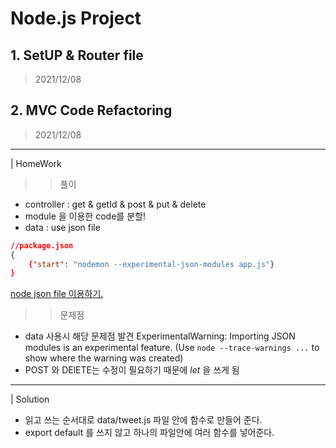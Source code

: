 # Node.js Project

## 1. SetUP & Router file

> 2021/12/08

## 2. MVC Code Refactoring

> 2021/12/08

---

| HomeWork

> > 풀이

- controller : get & getId & post & put & delete
- module 을 이용한 code를 분할!
- data : use json file

```json
//package.json
{
	{"start": "nodemon --experimental-json-modules app.js"}
}
```

[node json file 이용하기.](https://nkaushik.com/javascript/json-module-import-error-es6/)

> > 문제점

- data 사용시 해당 문제점 발견
  ExperimentalWarning: Importing JSON modules is an experimental feature.
  (Use `node --trace-warnings ...` to show where the warning was created)
- POST 와 DElETE는 수정이 필요하기 때문에 _let_ 을 쓰게 됨

---

| Solution

- 읽고 쓰는 순서대로 data/tweet.js 파일 안에 함수로 만들어 준다.
- export default 를 쓰지 않고 하나의 파일안에 여러 함수를 넣어준다.
